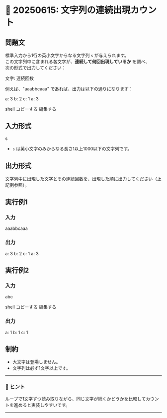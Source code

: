# 📘 20250615: 文字列の連続出現カウント

## 問題文

標準入力から1行の英小文字からなる文字列 `s` が与えられます。  
この文字列中に含まれる各文字が、**連続して何回出現しているか** を調べ、  
次の形式で出力してください：

文字: 連続回数



例えば、"aaabbcaaa" であれば、出力は以下の通りになります：

a: 3
b: 2
c: 1
a: 3

shell
コピーする
編集する

## 入力形式

s


- `s` は英小文字のみからなる長さ1以上1000以下の文字列です。

## 出力形式

文字列中に出現した文字とその連続回数を、出現した順に出力してください（上記例参照）。

## 実行例1

### 入力
aaabbcaaa


### 出力
a: 3
b: 2
c: 1
a: 3

## 実行例2

### 入力
abc

shell
コピーする
編集する

### 出力
a: 1
b: 1
c: 1




## 制約
- 大文字は登場しません。
- 文字列は必ず1文字以上です。

---

### 🔧 ヒント
ループで1文字ずつ読み取りながら、同じ文字が続くかどうかを比較してカウントを進めると実装しやすいです。

---
